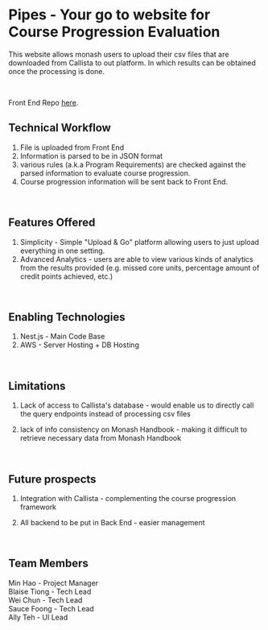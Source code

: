 # Pipes - Your go to website for Course Progression Evaluation

This website allows monash users to upload their csv files that are downloaded from Callista to out platform. In which results can be obtained once the processing is done.

<br>

Front End Repo [here](https://github.com/PVCPipes/pipes-frontend).

## Technical Workflow

1. File is uploaded from Front End
2. Information is parsed to be in JSON format
3. various rules (a.k.a Program Requirements) are checked against the parsed information to evaluate course progression.
3. Course progression information will be sent back to Front End.

<br>

## Features Offered

1. Simplicity - Simple "Upload & Go" platform allowing users to just upload everything in one setting.
2. Advanced Analytics - users are able to view various kinds of analytics from the results provided (e.g. missed core units, percentage amount of credit points achieved, etc.)

<br>

## Enabling Technologies

1. Nest.js - Main Code Base
2. AWS - Server Hosting + DB Hosting

<br>

## Limitations

1. Lack of access to Callista's database - would enable us to directly call the query endpoints instead of processing csv files

2. lack of info consistency on Monash Handbook - making it difficult to retrieve necessary data from Monash Handbook

<br>

## Future prospects

1. Integration with Callista - complementing the course progression framework

2. All backend to be put in Back End - easier management

<br>

## Team Members

Min Hao - Project Manager <br>
Blaise Tiong - Tech Lead <br>
Wei Chun - Tech Lead <br>
Sauce Foong - Tech Lead <br>
Ally Teh - UI Lead
